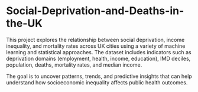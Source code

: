# Social-Deprivation-and-Deaths-in-the-UK
This project explores the relationship between social deprivation, income inequality, and mortality rates across UK cities using a variety of machine learning and statistical approaches.
The dataset includes indicators such as deprivation domains (employment, health, income, education), IMD deciles, population, deaths, mortality rates, and median income.

The goal is to uncover patterns, trends, and predictive insights that can help understand how socioeconomic inequality affects public health outcomes.
